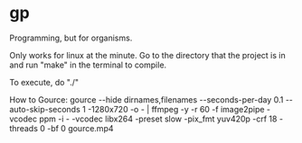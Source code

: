 # gp
Programming, but for organisms.

Only works for linux at the minute. 
Go to the directory that the project is in and run "make" in the terminal to compile.

To execute, do "./<executable file name>"

How to Gource: gource --hide dirnames,filenames --seconds-per-day 0.1 --auto-skip-seconds 1 -1280x720 -o - | ffmpeg -y -r 60 -f image2pipe -vcodec ppm -i - -vcodec libx264 -preset slow -pix_fmt yuv420p -crf 18 -threads 0 -bf 0 gource.mp4

